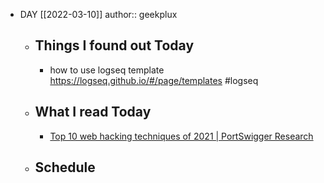 - DAY [[2022-03-10]]
  author:: geekplux
	- ## Things I found out Today
		- how to use logseq template https://logseq.github.io/#/page/templates #logseq
	- ## What I read Today
		- [Top 10 web hacking techniques of 2021 | PortSwigger Research](https://portswigger.net/research/top-10-web-hacking-techniques-of-2021)
	- ## Schedule